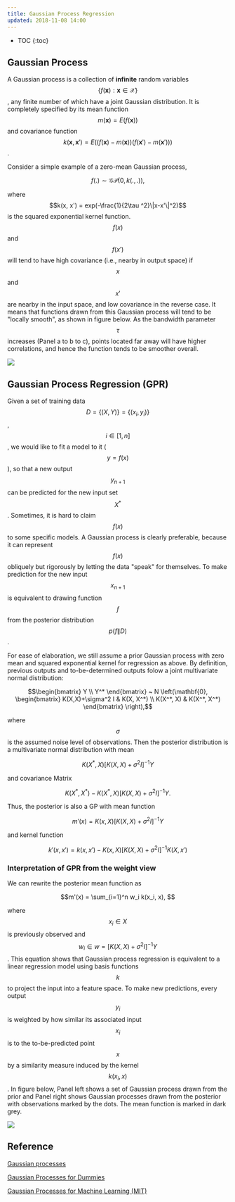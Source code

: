 ```yaml
---
title: Gaussian Process Regression
updated: 2018-11-08 14:00
---
```



* TOC
{:toc}

## Gaussian Process

A Gaussian process is a collection of **infinite** random variables $$\{f(\mathbf{x}): \mathbf{x} \in \mathcal{X} \}$$, any finite number of which have a joint Gaussian distribution. It is completely specified by its mean function $$m(\mathbf{x}) = E(f(\mathbf{x}))$$ and covariance function $$k(\mathbf{x}, \mathbf{x}') = E( (f(\mathbf{x})-m(\mathbf{x}))(f(\mathbf{x}')-m(\mathbf{x}')) )$$.

Consider a simple example of a zero-mean Gaussian process,

$$f(.) \sim \mathcal{GP}(0, k(.,.)),$$

where $$k(x, x') = exp(-\frac{1}{2\tau ^2}\|x-x'\|^2)$$ is the squared exponential kernel function. $$f(x)$$ and $$f(x')$$ will tend to have high covariance (i.e., nearby in output space) if $$x$$ and $$x'$$ are nearby in the input space, and low covariance in the reverse case. It means that functions drawn from this Gaussian process will tend to be "locally smooth", as shown in figure below. As the bandwidth parameter $$\tau$$ increases (Panel a to b to c), points located far away will have higher correlations, and hence the function tends to be smoother overall.

![]({{site.baseurl}}/images/gaussian_process.png)

## Gaussian Process Regression (GPR)

Given a set of training data $$D = \{(X,Y)\} = \{(x_i, y_i) \}$$, $$i \in [1,n]$$, we would like to fit a model to it ($$y=f(x)$$), so that a new output $$y_{n+1}$$ can be predicted for the new input set $$X^*$$. Sometimes, it is hard to claim $$f(x)$$ to some specific models. A Gaussian process is clearly preferable, because it can represent $$f(x)$$ obliquely but rigorously by letting the data "speak" for themselves. To make prediction for the new input $$x_{n+1}$$ is equivalent to drawing function $$f$$ from the posterior distribution $$p(f\|D)$$.

For ease of elaboration, we still assume a prior Gaussian process with zero mean and squared exponential kernel for regression as above. By definition, previous outputs and to-be-determined outputs folow a joint multivariate normal distribution:

$$\begin{bmatrix} Y \\ Y^* \end{bmatrix} ~ N \left(\mathbf{0}, \begin{bmatrix} K(X,X)+\sigma^2 I & K(X, X^*) \\ K(X^*, X) & K(X^*, X^*) \end{bmatrix}  \right),$$

where $$\sigma$$ is the assumed noise level of observations. Then the posterior distribution is a multivariate normal distribution with mean

$$K(X^*, X) [K(X,X) + \sigma^2 I]^{-1} Y$$

and covariance Matrix

$$K(X^*, X^*) - K(X^*, X) [K(X,X) + \sigma^2 I]^{-1} Y.$$

Thus, the posterior is also a GP with mean function

$$m'(x) = K(x, X) [K(X,X) + \sigma^2 I]^{-1} Y$$

and kernel function

$$k'(x, x') = k(x, x') - K(x, X) [K(X,X) + \sigma^2 I]^{-1} K(X, x')$$


### Interpretation of GPR from the weight view

We can rewrite the posterior mean function as

$$m'(x) =  \sum_{i=1}^n w_i k(x_i, x), $$

where $$x_i \in X$$ is previously observed and $$w_i \in w = [K(X,X) + \sigma^2 I]^{-1} Y$$. This equation shows that Gaussian process regression is equivalent to a linear regression model using basis functions $$k$$ to project the input into a feature space. To make new predictions, every output $$y_i$$ is weighted by how similar its associated input $$x_i$$ is to the to-be-predicted point $$x$$ by a similarity measure induced by the kernel $$k(x_i, x)$$. In figure below, Panel left shows a set of Gaussian process drawn from the prior and Panel right shows Gaussian processes drawn from the posterior with observations marked by the dots. The mean function is marked in dark grey.


![]({{site.baseurl}}/images/gaussian_process_regression.png)


## Reference

[Gaussian processes](http://cs229.stanford.edu/section/cs229-gaussian_processes.pdf)

[Gaussian Processes for Dummies](http://katbailey.github.io/post/gaussian-processes-for-dummies/)

[Gaussian Processes for Machine Learning (MIT)](http://www.gaussianprocess.org/gpml/chapters/RW2.pdf)
